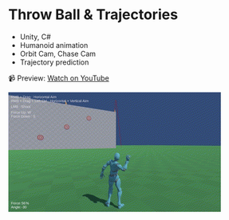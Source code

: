 # Throw Ball & Trajectories

- Unity, C#
- Humanoid animation
- Orbit Cam, Chase Cam
- Trajectory prediction

📹 Preview: [Watch on YouTube](https://www.youtube.com/watch?v=fhdAnvhD6sw)

![Watch the demo](throw-ball-gif.gif)
